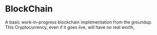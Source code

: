 # BlockChain
A basic work-in-progress blockchain implementation from the groundup.
This Cryptocurrency, even if it goes live, will have no real worth,